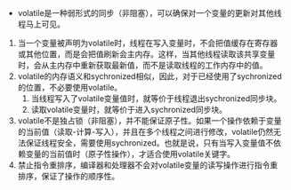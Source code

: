 - volatile是一种弱形式的同步（非阻塞），可以确保对一个变量的更新对其他线程马上可见。

1. 当一个变量被声明为volatile时，线程在写入变量时，不会把值缓存在寄存器或其他位置，而是会把值刷新会主内存。这样，当其他线程读取该共享变量时，会从主内存中重新获取最新值，而不是读取线程的工作内存中的值。
2. volatile的内存语义和sychronized相似，因此，对于已经使用了sychronized的位置，不必要使用volatile。
   1. 当线程写入了volatile变量值时，就等价于线程退出sychronized同步块。
   2. 读取volatile变量时，就等价于进入sychronized同步块。
3. volatile不是独占锁（非阻塞），并不能保证原子性。如果一个操作依赖于变量的当前值（读取-计算-写入），并且在多个线程之间进行修改，volatile仍然无法保证线程安全，需要使用sychronized。也就是说，只有当写入变量值不依赖变量的当前值时（原子性操作），才适合使用volatile关键字。
4. 禁止指令重排序，编译器和处理器不会对volatile变量的读写操作进行指令重排序，保证了操作的顺序性。

